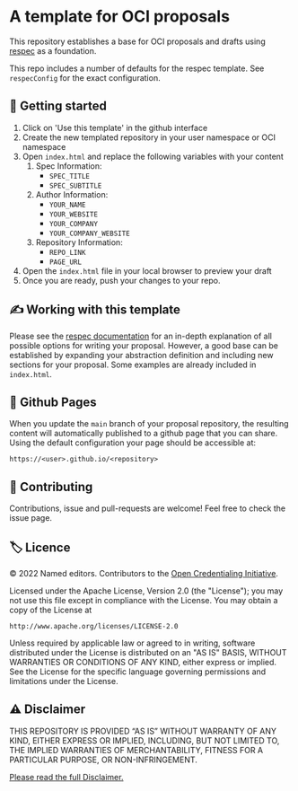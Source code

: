 # A template for OCI proposals

This repository establishes a base for OCI proposals and drafts using [respec](https://respec.org/docs/) as a foundation. 

This repo includes a number of defaults for the respec template. See ```respecConfig``` for the exact configuration. 
## 🔋 Getting started

1. Click on 'Use this template' in the github interface
2. Create the new templated repository in your user namespace or OCI namespace
3. Open ```index.html``` and replace the following variables with your content
   1. Spec Information: 
      - ```SPEC_TITLE```
      - ```SPEC_SUBTITLE``` 
   2. Author Information: 
      - ```YOUR_NAME```
      - ```YOUR_WEBSITE``` 
      - ```YOUR_COMPANY```
      - ```YOUR_COMPANY_WEBSITE```
   3. Repository Information: 
      - ```REPO_LINK```
      - ```PAGE_URL```
4. Open the ```index.html``` file in your local browser to preview your draft
5. Once you are ready, push your changes to your repo. 

## ✍️ Working with this template

Please see the [respec documentation](https://respec.org/docs/#sections) for an in-depth explanation of all possible options for writing your 
proposal. However, a good base can be established by expanding your abstraction definition and including new sections for your proposal.
Some examples are already included in ```index.html```. 


## 📖 Github Pages

When you update the ```main``` branch of your proposal repository, the resulting content will automatically published to a github page that you can share. Using the default configuration your page should be accessible at:

```https://<user>.github.io/<repository>```

## 🤝 Contributing

Contributions, issue and pull-requests are welcome!
Feel free to check the issue page.

## 🏷️ Licence

© 2022 Named editors. Contributors to the [Open Credentialing Initiative](https://www.oc-i.org/).

Licensed under the Apache License, Version 2.0 (the "License");
you may not use this file except in compliance with the License.
You may obtain a copy of the License at

    http://www.apache.org/licenses/LICENSE-2.0

Unless required by applicable law or agreed to in writing, software
distributed under the License is distributed on an "AS IS" BASIS,
WITHOUT WARRANTIES OR CONDITIONS OF ANY KIND, either express or implied.
See the License for the specific language governing permissions and
limitations under the License.

## ⚠️ Disclaimer
THIS REPOSITORY IS PROVIDED “AS IS” WITHOUT WARRANTY OF ANY KIND, EITHER EXPRESS OR IMPLIED, INCLUDING, BUT NOT LIMITED TO, THE IMPLIED WARRANTIES OF MERCHANTABILITY, FITNESS FOR A PARTICULAR PURPOSE, OR NON-INFRINGEMENT.

[Please read the full Disclaimer.](https://github.com/Open-Credentialing-Initiative/spec-template/blob/main/OCI-Repository-Disclaimer.md)
